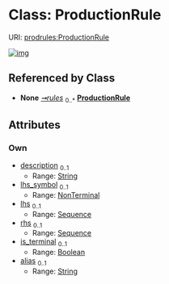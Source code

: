 
# Class: ProductionRule




URI: [prodrules:ProductionRule](https://w3id.org/linkml/schemagrammar/prodrules/ProductionRule)


[![img](https://yuml.me/diagram/nofunky;dir:TB/class/[Sequence],[Sequence]<rhs%200..1-++[ProductionRule&#124;description:string%20%3F;is_terminal:boolean%20%3F;alias:string%20%3F],[Sequence]<lhs%200..1-++[ProductionRule],[NonTerminal]<lhs_symbol%200..1-%20[ProductionRule],[Grammar]++-%20rules%200..*>[ProductionRule],[NonTerminal],[Grammar])](https://yuml.me/diagram/nofunky;dir:TB/class/[Sequence],[Sequence]<rhs%200..1-++[ProductionRule&#124;description:string%20%3F;is_terminal:boolean%20%3F;alias:string%20%3F],[Sequence]<lhs%200..1-++[ProductionRule],[NonTerminal]<lhs_symbol%200..1-%20[ProductionRule],[Grammar]++-%20rules%200..*>[ProductionRule],[NonTerminal],[Grammar])

## Referenced by Class

 *  **None** *[➞rules](grammar__rules.md)*  <sub>0..\*</sub>  **[ProductionRule](ProductionRule.md)**

## Attributes


### Own

 * [description](description.md)  <sub>0..1</sub>
     * Range: [String](types/String.md)
 * [lhs_symbol](lhs_symbol.md)  <sub>0..1</sub>
     * Range: [NonTerminal](NonTerminal.md)
 * [lhs](lhs.md)  <sub>0..1</sub>
     * Range: [Sequence](Sequence.md)
 * [rhs](rhs.md)  <sub>0..1</sub>
     * Range: [Sequence](Sequence.md)
 * [is_terminal](is_terminal.md)  <sub>0..1</sub>
     * Range: [Boolean](types/Boolean.md)
 * [alias](alias.md)  <sub>0..1</sub>
     * Range: [String](types/String.md)
